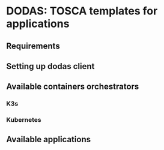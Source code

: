 # DODAS: TOSCA templates for applications

## Requirements

## Setting up dodas client

## Available containers orchestrators

### K3s

### Kubernetes

## Available applications